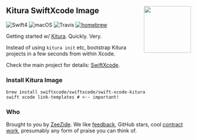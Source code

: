 <h2>Kitura SwiftXcode Image
  <img src="http://zeezide.com/img/SwiftXcodePkgIcon.svg"
       align="right" width="128" height="128" />
</h2>

![Swift4](https://img.shields.io/badge/swift-4-blue.svg)
![macOS](https://img.shields.io/badge/os-macOS-green.svg?style=flat)
![Travis](https://travis-ci.org/SwiftXcode/Kitura_XcodeImage.svg?branch=master)
[![homebrew](https://img.shields.io/homebrew/v/cake.svg)](https://github.com/SwiftXcode/homebrew-swiftxcode)

Getting started w/ [Kitura](http://www.kitura.io). Quickly. Very.

Instead of using `kitura init` etc, bootstrap Kitura projects in a few seconds
from within Xcode.

Check the main project for details: [SwiftXcode](https://SwiftXcode.github.io).

### Install Kitura Image

```shell
brew install swiftxcode/swiftxcode/swift-xcode-kitura
swift xcode link-templates # <-- important!
```

### Who

Brought to you by
[ZeeZide](http://zeezide.de).
We like
[feedback](https://twitter.com/ar_institute),
GitHub stars,
cool [contract work](http://zeezide.com/en/services/services.html),
presumably any form of praise you can think of.
